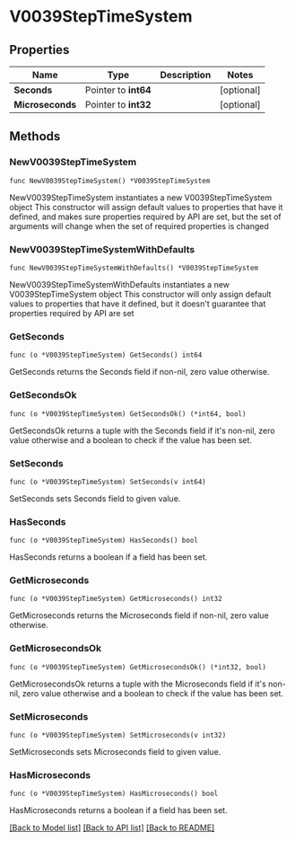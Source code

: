 # V0039StepTimeSystem

## Properties

Name | Type | Description | Notes
------------ | ------------- | ------------- | -------------
**Seconds** | Pointer to **int64** |  | [optional] 
**Microseconds** | Pointer to **int32** |  | [optional] 

## Methods

### NewV0039StepTimeSystem

`func NewV0039StepTimeSystem() *V0039StepTimeSystem`

NewV0039StepTimeSystem instantiates a new V0039StepTimeSystem object
This constructor will assign default values to properties that have it defined,
and makes sure properties required by API are set, but the set of arguments
will change when the set of required properties is changed

### NewV0039StepTimeSystemWithDefaults

`func NewV0039StepTimeSystemWithDefaults() *V0039StepTimeSystem`

NewV0039StepTimeSystemWithDefaults instantiates a new V0039StepTimeSystem object
This constructor will only assign default values to properties that have it defined,
but it doesn't guarantee that properties required by API are set

### GetSeconds

`func (o *V0039StepTimeSystem) GetSeconds() int64`

GetSeconds returns the Seconds field if non-nil, zero value otherwise.

### GetSecondsOk

`func (o *V0039StepTimeSystem) GetSecondsOk() (*int64, bool)`

GetSecondsOk returns a tuple with the Seconds field if it's non-nil, zero value otherwise
and a boolean to check if the value has been set.

### SetSeconds

`func (o *V0039StepTimeSystem) SetSeconds(v int64)`

SetSeconds sets Seconds field to given value.

### HasSeconds

`func (o *V0039StepTimeSystem) HasSeconds() bool`

HasSeconds returns a boolean if a field has been set.

### GetMicroseconds

`func (o *V0039StepTimeSystem) GetMicroseconds() int32`

GetMicroseconds returns the Microseconds field if non-nil, zero value otherwise.

### GetMicrosecondsOk

`func (o *V0039StepTimeSystem) GetMicrosecondsOk() (*int32, bool)`

GetMicrosecondsOk returns a tuple with the Microseconds field if it's non-nil, zero value otherwise
and a boolean to check if the value has been set.

### SetMicroseconds

`func (o *V0039StepTimeSystem) SetMicroseconds(v int32)`

SetMicroseconds sets Microseconds field to given value.

### HasMicroseconds

`func (o *V0039StepTimeSystem) HasMicroseconds() bool`

HasMicroseconds returns a boolean if a field has been set.


[[Back to Model list]](../README.md#documentation-for-models) [[Back to API list]](../README.md#documentation-for-api-endpoints) [[Back to README]](../README.md)


